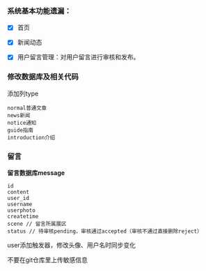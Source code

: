 ### 系统基本功能遗漏：

- [x] 首页
- [x] 新闻动态
- [x] 用户留言管理：对用户留言进行审核和发布。



### 修改数据库及相关代码

添加列type

```
normal普通文章
news新闻
notice通知
guide指南
introduction介绍
```

### 留言

**留言数据库message**

```
id
content
user_id
username
userphoto
createtime
scene // 留言所属展区
status // 待审核pending，审核通过accepted（审核不通过直接删除reject）
```

user添加触发器，修改头像、用户名时同步变化

不要在git仓库里上传敏感信息